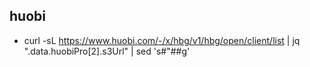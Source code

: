 ## huobi
- curl -sL https://www.huobi.com/-/x/hbg/v1/hbg/open/client/list | jq ".data.huobiPro[2].s3Url" | sed 's#"##g'